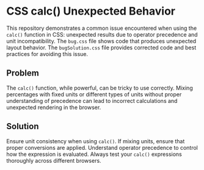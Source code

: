 # CSS calc() Unexpected Behavior

This repository demonstrates a common issue encountered when using the `calc()` function in CSS: unexpected results due to operator precedence and unit incompatibility. The `bug.css` file shows code that produces unexpected layout behavior. The `bugSolution.css` file provides corrected code and best practices for avoiding this issue.

## Problem
The `calc()` function, while powerful, can be tricky to use correctly.  Mixing percentages with fixed units or different types of units without proper understanding of precedence can lead to incorrect calculations and unexpected rendering in the browser.

## Solution
Ensure unit consistency when using `calc()`. If mixing units, ensure that proper conversions are applied. Understand operator precedence to control how the expression is evaluated.  Always test your `calc()` expressions thoroughly across different browsers.